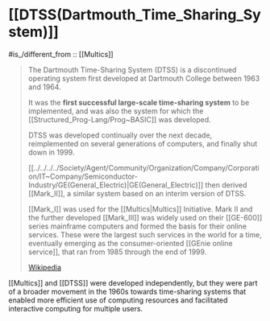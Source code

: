 
# [[DTSS(Dartmouth_Time_Sharing_System)]] 

#is_/different_from :: [[Multics]] 

> The Dartmouth Time-Sharing System (DTSS) is a discontinued operating system 
> first developed at Dartmouth College between 1963 and 1964. 
> 
> It was the __first successful large-scale time-sharing system__ to be implemented, 
> and was also the system for which the [[Structured_Prog-Lang/Prog~BASIC]] was developed. 
> 
> DTSS was developed continually over the next decade, 
> reimplemented on several generations of computers, 
> and finally shut down in 1999.
>
> [[../../../../Society/Agent/Community/Organization/Company/Corporation/IT~Company/Semiconductor-Industry/GE(General_Electric)|GE(General_Electric)]] then derived [[Mark_II]], 
> a similar system based on an interim version of DTSS. 
> 
> [[Mark_I]] was used for the [[Multics|Multics]] Initiative. 
> Mark II and the further developed [[Mark_III]] 
> was widely used on their [[GE-600]] series mainframe computers 
> and formed the basis for their online services. 
> These were the largest such services in the world for a time, 
> eventually emerging as the consumer-oriented [[GEnie online service]], 
> that ran from 1985 through the end of 1999. 
>
> [Wikipedia](https://en.wikipedia.org/wiki/Dartmouth%20Time%20Sharing%20System)

[[Multics]] and [[DTSS]] were developed independently, 
but they were part of a broader movement in the 1960s towards time-sharing systems 
that enabled more efficient use of computing resources 
and facilitated interactive computing for multiple users.


